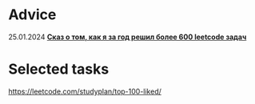 <div dir="ltr">

# Adviсe
25.01.2024 **[Сказ о том, как я за год решил более 600 leetcode задач](https://tproger.ru/articles/skaz-o-tom--kak-ya-za-god-rewil-bolee-600-leetcode-zadach)**               

# Selected tasks
https://leetcode.com/studyplan/top-100-liked/             
</div>



